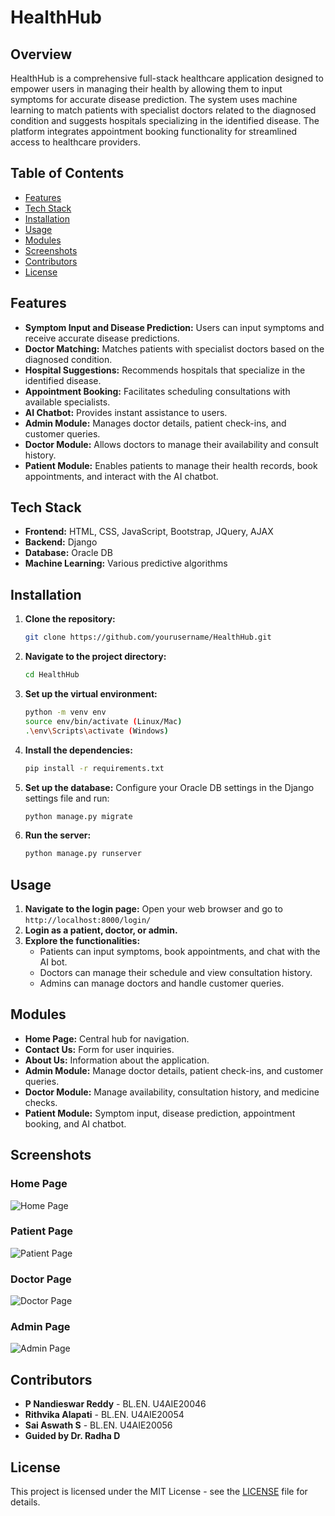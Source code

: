# HealthHub

## Overview
HealthHub is a comprehensive full-stack healthcare application designed to empower users in managing their health by allowing them to input symptoms for accurate disease prediction. The system uses machine learning to match patients with specialist doctors related to the diagnosed condition and suggests hospitals specializing in the identified disease. The platform integrates appointment booking functionality for streamlined access to healthcare providers.

## Table of Contents
- [Features](#features)
- [Tech Stack](#tech-stack)
- [Installation](#installation)
- [Usage](#usage)
- [Modules](#modules)
- [Screenshots](#screenshots)
- [Contributors](#contributors)
- [License](#license)

## Features
- **Symptom Input and Disease Prediction:** Users can input symptoms and receive accurate disease predictions.
- **Doctor Matching:** Matches patients with specialist doctors based on the diagnosed condition.
- **Hospital Suggestions:** Recommends hospitals that specialize in the identified disease.
- **Appointment Booking:** Facilitates scheduling consultations with available specialists.
- **AI Chatbot:** Provides instant assistance to users.
- **Admin Module:** Manages doctor details, patient check-ins, and customer queries.
- **Doctor Module:** Allows doctors to manage their availability and consult history.
- **Patient Module:** Enables patients to manage their health records, book appointments, and interact with the AI chatbot.

## Tech Stack
- **Frontend:** HTML, CSS, JavaScript, Bootstrap, JQuery, AJAX
- **Backend:** Django
- **Database:** Oracle DB
- **Machine Learning:** Various predictive algorithms

## Installation
1. **Clone the repository:**
    ```sh
    git clone https://github.com/yourusername/HealthHub.git
    ```
2. **Navigate to the project directory:**
    ```sh
    cd HealthHub
    ```
3. **Set up the virtual environment:**
    ```sh
    python -m venv env
    source env/bin/activate (Linux/Mac)
    .\env\Scripts\activate (Windows)
    ```
4. **Install the dependencies:**
    ```sh
    pip install -r requirements.txt
    ```
5. **Set up the database:**
    Configure your Oracle DB settings in the Django settings file and run:
    ```sh
    python manage.py migrate
    ```
6. **Run the server:**
    ```sh
    python manage.py runserver
    ```

## Usage
1. **Navigate to the login page:**
    Open your web browser and go to `http://localhost:8000/login/`
2. **Login as a patient, doctor, or admin.**
3. **Explore the functionalities:** 
    - Patients can input symptoms, book appointments, and chat with the AI bot.
    - Doctors can manage their schedule and view consultation history.
    - Admins can manage doctors and handle customer queries.

## Modules
- **Home Page:** Central hub for navigation.
- **Contact Us:** Form for user inquiries.
- **About Us:** Information about the application.
- **Admin Module:** Manage doctor details, patient check-ins, and customer queries.
- **Doctor Module:** Manage availability, consultation history, and medicine checks.
- **Patient Module:** Symptom input, disease prediction, appointment booking, and AI chatbot.

## Screenshots
### Home Page
![Home Page](screenshots/home.png)

### Patient Page
![Patient Page](screenshots/patient.png)

### Doctor Page
![Doctor Page](screenshots/doctor.png)

### Admin Page
![Admin Page](screenshots/admin.png)

## Contributors
- **P Nandieswar Reddy** - BL.EN. U4AIE20046
- **Rithvika Alapati** - BL.EN. U4AIE20054
- **Sai Aswath S** - BL.EN. U4AIE20056
- **Guided by Dr. Radha D**

## License
This project is licensed under the MIT License - see the [LICENSE](LICENSE) file for details.
